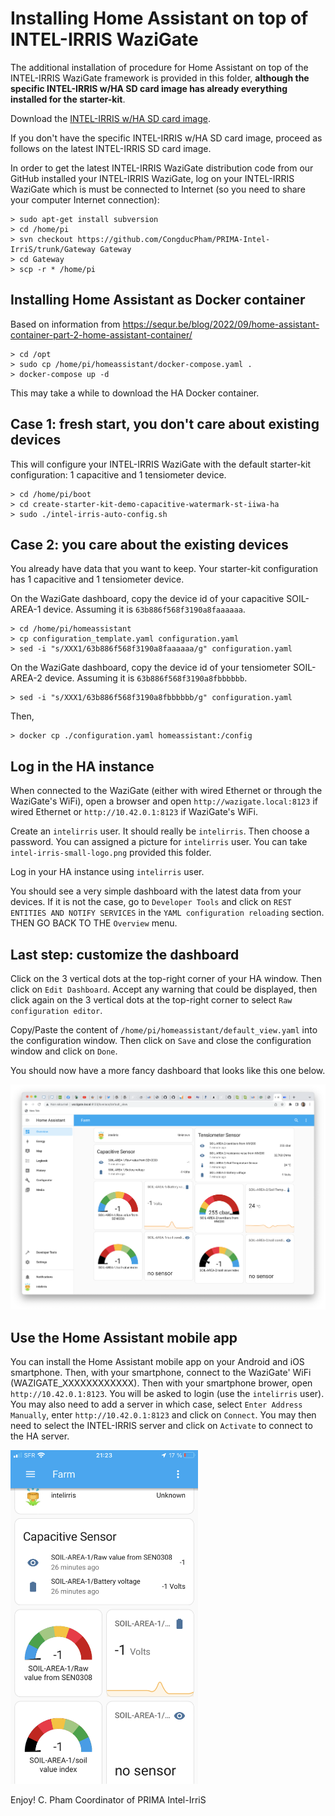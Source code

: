Installing Home Assistant on top of INTEL-IRRIS WaziGate
=======================================================

The additional installation of procedure for Home Assistant on top of the INTEL-IRRIS WaziGate framework is provided in this folder, **although the specific INTEL-IRRIS w/HA SD card image has already everything installed for the starter-kit**. 

Download the [INTEL-IRRIS w/HA SD card image](https://drive.google.com/uc?export=download&id=1vkiS7wKT--hK8nTkrEd4KzP_GeD0DLu0).

If you don't have the specific INTEL-IRRIS w/HA SD card image, proceed as follows on the latest INTEL-IRRIS SD card image.

In order to get the latest INTEL-IRRIS WaziGate distribution code from our GitHub installed your INTEL-IRRIS WaziGate, log on your INTEL-IRRIS WaziGate which is must be connected to Internet (so you need to share your computer Internet connection):

	> sudo apt-get install subversion
	> cd /home/pi
	> svn checkout https://github.com/CongducPham/PRIMA-Intel-IrriS/trunk/Gateway Gateway
	> cd Gateway
	> scp -r * /home/pi

Installing Home Assistant as Docker container
----

Based on information from https://sequr.be/blog/2022/09/home-assistant-container-part-2-home-assistant-container/

	> cd /opt
	> sudo cp /home/pi/homeassistant/docker-compose.yaml .
	> docker-compose up -d

This may take a while to download the HA Docker container.

Case 1: fresh start, you don't care about existing devices
------

This will configure your INTEL-IRRIS WaziGate with the default starter-kit configuration: 1 capacitive and 1 tensiometer device.

	> cd /home/pi/boot
	> cd create-starter-kit-demo-capacitive-watermark-st-iiwa-ha
	> sudo ./intel-irris-auto-config.sh
	
Case 2: you care about the existing devices
------

You already have data that you want to keep. Your starter-kit configuration has 1 capacitive and 1 tensiometer device.

On the WaziGate dashboard, copy the device id of your capacitive SOIL-AREA-1 device. Assuming it is `63b886f568f3190a8faaaaaa`.

	> cd /home/pi/homeassistant
	> cp configuration_template.yaml configuration.yaml
	> sed -i "s/XXX1/63b886f568f3190a8faaaaaa/g" configuration.yaml
	
On the WaziGate dashboard, copy the device id of your tensiometer SOIL-AREA-2 device. Assuming it is `63b886f568f3190a8fbbbbbb`.	

	> sed -i "s/XXX1/63b886f568f3190a8fbbbbbb/g" configuration.yaml
	
Then,

	> docker cp ./configuration.yaml homeassistant:/config	

Log in the HA instance
----

When connected to the WaziGate (either with wired Ethernet or through the WaziGate's WiFi), open a browser and open `http://wazigate.local:8123` if wired Ethernet or `http://10.42.0.1:8123` if WaziGate's WiFi.

Create an `intelirris` user. It should really be `intelirris`. Then choose a password. You can assigned a picture for `intelirris` user. You can take `intel-irris-small-logo.png` provided this folder.

Log in your HA instance using `intelirris` user.	

You should see a very simple dashboard with the latest data from your devices. If it is not the case, go to `Developer Tools` and click on `REST ENTITIES AND NOTIFY SERVICES` in the `YAML configuration reloading` section. THEN GO BACK TO THE `Overview` menu.

Last step: customize the dashboard
-----

Click on the 3 vertical dots at the top-right corner of your HA window. Then click on `Edit Dashboard`. Accept any warning that could be displayed, then click again on the 3 vertical dots at the top-right corner to select `Raw configuration editor`.

Copy/Paste the content of `/home/pi/homeassistant/default_view.yaml` into the configuration window. Then click on `Save` and close the configuration window and click on `Done`.

You should now have a more fancy dashboard that looks like this one below.

<img src="https://github.com/CongducPham/PRIMA-Intel-IrriS/blob/main/images/ha_default_view.png" width="700">

Use the Home Assistant mobile app
----

You can install the Home Assistant mobile app on your Android and iOS smartphone. Then, with your smartphone, connect to the WaziGate' WiFi (WAZIGATE_XXXXXXXXXXXX). Then with your smartphone brower, open `http://10.42.0.1:8123`. You will be asked to login (use the `intelirris` user). You may also need to add a server in which case, select `Enter Address Manually`, enter `http://10.42.0.1:8123` and click on `Connect`. You may then need to select the INTEL-IRRIS server and click on `Activate` to connect to the HA server.
  
<img src="https://github.com/CongducPham/PRIMA-Intel-IrriS/blob/main/images/ha_mobile_app.png" width="300">

Enjoy!
C. Pham
Coordinator of PRIMA Intel-IrriS

